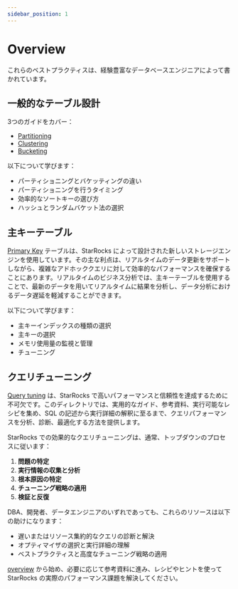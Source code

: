 ```yaml
---
sidebar_position: 1
---
```


# Overview

これらのベストプラクティスは、経験豊富なデータベースエンジニアによって書かれています。

## 一般的なテーブル設計

3つのガイドをカバー：

- [ Partitioning](./partitioning.md)
- [ Clustering](./table_clustering.md)
- [ Bucketing](./bucketing.md)

以下について学びます：

- パーティショニングとバケッティングの違い
- パーティショニングを行うタイミング
- 効率的なソートキーの選び方
- ハッシュとランダムバケット法の選択

## 主キーテーブル

[ Primary Key](./primarykey_table.md) テーブルは、StarRocks によって設計された新しいストレージエンジンを使用しています。その主な利点は、リアルタイムのデータ更新をサポートしながら、複雑なアドホッククエリに対して効率的なパフォーマンスを確保することにあります。リアルタイムのビジネス分析では、主キーテーブルを使用することで、最新のデータを用いてリアルタイムに結果を分析し、データ分析におけるデータ遅延を軽減することができます。

以下について学びます：

- 主キーインデックスの種類の選択
- 主キーの選択
- メモリ使用量の監視と管理
- チューニング

## クエリチューニング

[ Query tuning](./query_tuning/query_plan_intro.md) は、StarRocks で高いパフォーマンスと信頼性を達成するために不可欠です。このディレクトリでは、実用的なガイド、参考資料、実行可能なレシピを集め、SQL の記述から実行詳細の解釈に至るまで、クエリパフォーマンスを分析、診断、最適化する方法を提供します。

StarRocks での効果的なクエリチューニングは、通常、トップダウンのプロセスに従います：

1. **問題の特定**
2. **実行情報の収集と分析**
3. **根本原因の特定**
4. **チューニング戦略の適用**
5. **検証と反復**

DBA、開発者、データエンジニアのいずれであっても、これらのリソースは以下の助けになります：
- 遅いまたはリソース集約的なクエリの診断と解決
- オプティマイザの選択と実行詳細の理解
- ベストプラクティスと高度なチューニング戦略の適用

[ overview](./query_tuning/query_plan_intro.md) から始め、必要に応じて参考資料に進み、レシピやヒントを使って StarRocks の実際のパフォーマンス課題を解決してください。